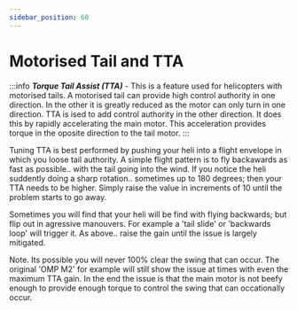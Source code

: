 ```yaml
---
sidebar_position: 60
---
```


# Motorised Tail and TTA

:::info
***Torque Tail Assist (TTA)*** - This is a feature used for helicopters with motorised tails. A motorised tail can provide high control authority in one direction. In the other it is greatly reduced as the motor can only turn in one direction. TTA is ised to add control authority in the other direction. It does this by rapidly accelerating the main motor. This acceleration provides torque in the oposite direction to the tail motor. 
:::

Tuning TTA is best performed by pushing your heli into a flight envelope in which you loose tail authority.   A simple flight pattern is to fly backawards as fast as possible.. with the tail going into the wind.   If you notice the heli suddently doing a sharp rotation.. sometimes up to 180 degrees; then your TTA needs to be higher.  Simply raise the value in increments of 10 until the problem starts to go away.

Sometimes you will find that your heli will be find with flying backwards; but flip out in agressive manouvers.   For example a 'tail slide' or 'backwards loop' will trigger it.  As above.. raise the gain until the issue is largely mitigated.

Note.  Its possible you will never 100% clear the swing that can occur.     The original 'OMP M2' for example will still show the issue at times with even the maximum TTA gain.   In the end the issue is that the main motor is not beefy enough to provide enough torque to control the swing that can occationally occur.
